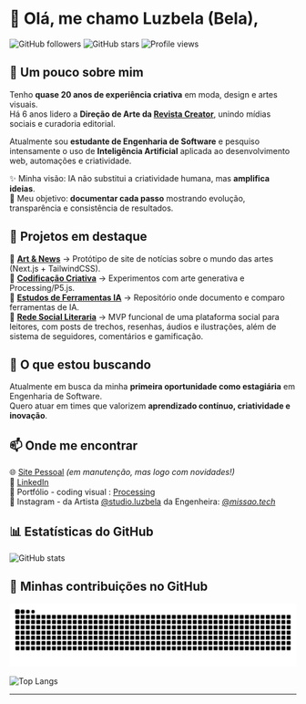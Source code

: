 # 👋 Olá, me chamo Luzbela (Bela),

![GitHub followers](https://img.shields.io/github/followers/luzbelasouza?style=for-the-badge) 
![GitHub stars](https://img.shields.io/github/stars/luzbelasouza?style=for-the-badge) 
![Profile views](https://komarev.com/ghpvc/?username=luzbelasouza&color=blueviolet&style=for-the-badge)

## 💬 Um pouco sobre mim  

Tenho **quase 20 anos de experiência criativa** em moda, design e artes visuais.  
Há 6 anos lidero a **Direção de Arte da [Revista Creator](https://revistacreator.com)**, unindo mídias sociais e curadoria editorial.  

Atualmente sou **estudante de Engenharia de Software** e pesquiso intensamente o uso de **Inteligência Artificial** aplicada ao desenvolvimento web, automações e criatividade.  

✨ Minha visão: IA não substitui a criatividade humana, mas **amplifica ideias**.  
📓 Meu objetivo: **documentar cada passo** mostrando evolução, transparência e consistência de resultados.  

## 🚀 Projetos em destaque  

🔹 **[Art & News](https://github.com/luzbelasouza/art-news)** → Protótipo de site de notícias sobre o mundo das artes (Next.js + TailwindCSS).  
🔹 **[Codificação Criativa](https://github.com/luzbelasouza/codificacao-criativa)** → Experimentos com arte generativa e Processing/P5.js.  
🔹 **[Estudos de Ferramentas IA](https://github.com/luzbelasouza/estudos-ferramentas-ia)** → Repositório onde documento e comparo ferramentas de IA.  
🔹 **[Rede Social Literaria](https://github.com/luzbelasouza/leitures-rede-social-literaria)** → MVP funcional de uma plataforma social para leitores, com posts de trechos, resenhas, áudios e ilustrações, além de sistema de seguidores, comentários e gamificação.

## 🎯 O que estou buscando  

Atualmente em busca da minha **primeira oportunidade como estagiária** em Engenharia de Software.  
Quero atuar em times que valorizem **aprendizado contínuo, criatividade e inovação**.  

## 📫 Onde me encontrar  

🌐 [Site Pessoal](https://luzbelasouza.com.br) *(em manutenção, mas logo com novidades!)*  
💼 [LinkedIn](https://www.linkedin.com/in/luzbelasouza/)  
🎨 Portfólio - coding visual : [Processing](https://openprocessing.org/user/457297?view=sketches)  
📌 Instagram - da Artista [@studio.luzbela](https://www.instagram.com/studio.luzbela/) da Engenheira: [@_missao.tech_](https://www.instagram.com/_missao.tech_/)  

## 📊 Estatísticas do GitHub

![GitHub stats](https://github-readme-stats.vercel.app/api?username=luzbelasouza&show_icons=true&theme=dracula)

## 🐍 Minhas contribuições no GitHub

![Snake animation](https://github.com/luzbelasouza/luzbelasouza/blob/output/github-contribution-grid-snake.svg)

![Top Langs](https://github-readme-stats.vercel.app/api/top-langs/?username=luzbelasouza&layout=compact&theme=radical)  


---
